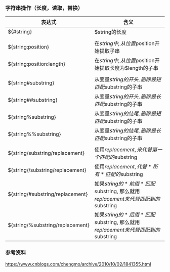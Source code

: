 ### **字符串操作（长度，读取，替换）**

| 表达式                           | 含义                                                         |
| -------------------------------- | ------------------------------------------------------------ |
| ${#string}                       | $string的长度                                                |
|                                  |                                                              |
| ${string:position}               | 在$string中, 从位置$position开始提取子串                     |
| ${string:position:length}        | 在$string中, 从位置$position开始提取长度为$length的子串      |
|                                  |                                                              |
| ${string#substring}              | 从变量$string的开头, 删除最短匹配$substring的子串            |
| ${string##substring}             | 从变量$string的开头, 删除最长匹配$substring的子串            |
| ${string%substring}              | 从变量$string的结尾, 删除最短匹配$substring的子串            |
| ${string%%substring}             | 从变量$string的结尾, 删除最长匹配$substring的子串            |
|                                  |                                                              |
| ${string/substring/replacement}  | 使用$replacement, 来代替第一个匹配的$substring               |
| ${string//substring/replacement} | 使用$replacement, 代替*所有*匹配的$substring                 |
| ${string/#substring/replacement} | 如果$string的*前缀*匹配$substring, 那么就用$replacement来代替匹配到的$substring |
| ${string/%substring/replacement} | 如果$string的*后缀*匹配$substring, 那么就用$replacement来代替匹配到的$substring |



### 参考资料

https://www.cnblogs.com/chengmo/archive/2010/10/02/1841355.html
